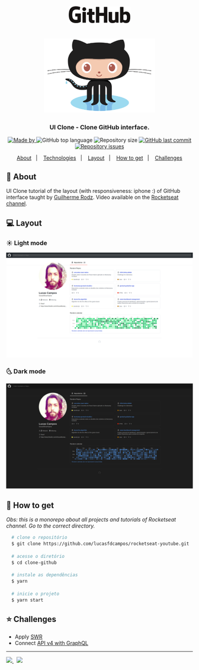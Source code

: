 <h1 align="center">
  <img src="./images/github.png" alt="Logo" height="45"><br /><br />
  <img src="./images/octocat.png" height="200" width="300" max-width="100%" alt="rocketseat">
</h1>

<h3 align="center">
  UI Clone - Clone GitHub interface.
</h3>

<p align="center">
   <a href="https://www.linkedin.com/in/lucasfdcampos/">
    <img alt="Made by" src="https://img.shields.io/badge/made%20by-Lucas%20Campos-9cf">
  </a>
  <img alt="GitHub top language" src="https://img.shields.io/github/languages/top/lucasfdcampos/rocketseat-youtube?color=9cf">
  <img alt="Repository size" src="https://img.shields.io/github/repo-size/lucasfdcampos/rocketseat-youtube?color=9cf">
  <a href="https://github.com/lucasfdcampos/ecoleta/commits/master"><img alt="GitHub last commit" src="https://img.shields.io/github/last-commit/lucasfdcampos/rocketseat-youtube?color=9cf"></a>
  <a href="https://github.com/lucasfdcampos/ecoleta/issues"><img alt="Repository issues" src="https://img.shields.io/github/issues/lucasfdcampos/rocketseat-youtube?color=9cf"></a>
</p>

<p align="center">
  <a href="#pushpin-about">About</a>&nbsp;&nbsp;&nbsp;|&nbsp;&nbsp;&nbsp;
  <a href="#-technologies">Technologies</a>&nbsp;&nbsp;&nbsp;|&nbsp;&nbsp;&nbsp;
  <a href="#computer-layout">Layout</a>&nbsp;&nbsp;&nbsp;|&nbsp;&nbsp;&nbsp;
  <a href="#page_with_curl-how-to-get">How to get</a>&nbsp;&nbsp;&nbsp;|&nbsp;&nbsp;&nbsp;
  <a href="#star-challenges">Challenges</a>
</p>

## :pushpin: About

UI Clone tutorial of the layout (with responsiveness: iphone :) of GitHub interface taught by [Guilherme Rodz](https://github.com/guilhermerodz). Video available on the [Rocketseat channel](https://www.youtube.com/channel/UCSfwM5u0Kce6Cce8_S72olg).

## :computer: Layout

### :sunny: Light mode

<img src="images/ui-clone-github-light-mode.png" alt="Light-Mode">

### :last_quarter_moon_with_face: Dark mode

<img src="images/ui-clone-github-dark-mode.png" alt="Dark-Mode">

## :page_with_curl: How to get

_Obs: this is a monorepo about all projects and tutorials of Rocketseat channel. Go to the correct directory._

```bash
  # clone o repositório
  $ git clone https://github.com/lucasfdcampos/rocketseat-youtube.git

  # acesse o diretório
  $ cd clone-github

  # instale as dependências
  $ yarn

  # inicie o projeto
  $ yarn start
```

## :star: Challenges

- Apply [SWR](https://swr.vercel.app/)
- Connect [API v4 with GraphQL](https://developer.github.com/v4/)

---

<a href="https://github.com/lucasfdcampos">
    <img src="https://img.shields.io/badge/-Lucas%20Campos-000000?style=for-the-badge&logo=GitHub&logoColor=#000000" />
</a>
&nbsp
<a href="https://linkedin.com/in/lucasfdcampos">
  <img src="https://img.shields.io/badge/linkedin-0077B5.svg?style=for-the-badge&logo=linkedin&logoColor=white">
</a>
